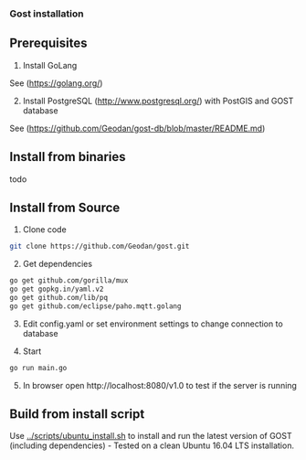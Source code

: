 
### Gost installation 

## Prerequisites

1) Install GoLang

See (https://golang.org/)

2) Install PostgreSQL (http://www.postgresql.org/) with PostGIS and GOST database

See (https://github.com/Geodan/gost-db/blob/master/README.md)

## Install from binaries

todo

## Install from Source

1) Clone code
```sh
git clone https://github.com/Geodan/gost.git
```
2) Get dependencies

```sh
go get github.com/gorilla/mux
go get gopkg.in/yaml.v2
go get github.com/lib/pq
go get github.com/eclipse/paho.mqtt.golang
```

3) Edit config.yaml or set environment settings to change connection to database<br />

4) Start

```sh
go run main.go
```

5) In browser open http://localhost:8080/v1.0 to test if the server is running

## Build from install script

Use  [../scripts/ubuntu_install.sh](../scripts/ubuntu_install.sh) to install and run the latest version of GOST (including dependencies) - Tested on a clean Ubuntu 16.04 LTS installation.
